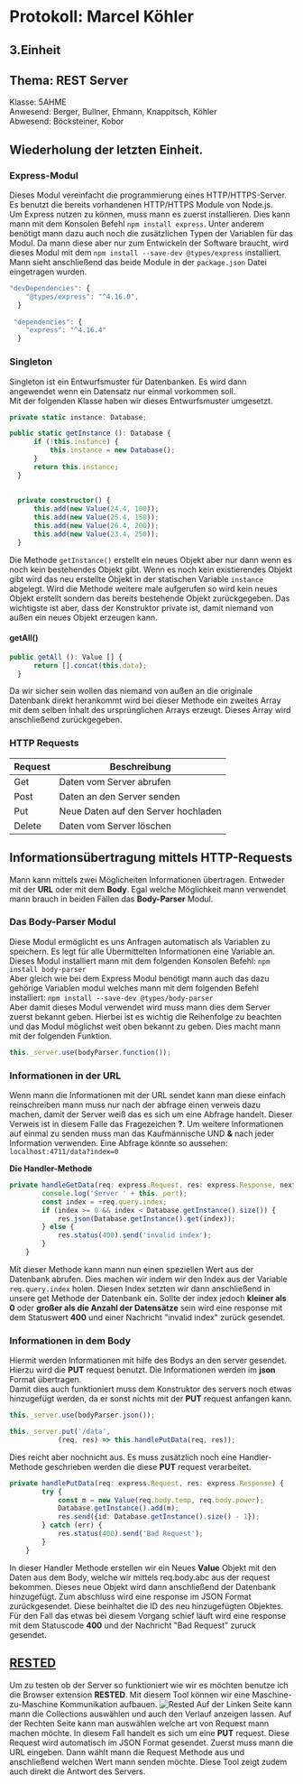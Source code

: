 
# Protokoll: Marcel Köhler
## 3.Einheit
## Thema: REST Server
Klasse: 5AHME  
Anwesend: Berger, Bullner, Ehmann, Knappitsch, Köhler  
Abwesend: Böcksteiner, Kobor


## Wiederholung der letzten Einheit.
### Express-Modul
Dieses Modul vereinfacht die programmierung eines HTTP/HTTPS-Server.
Es benutzt die bereits vorhandenen HTTP/HTTPS Module von Node.js.  
Um Express nutzen zu können, muss mann es zuerst installieren. Dies kann mann mit dem Konsolen Befehl `npm install express`. Unter anderem benötigt mann dazu auch noch die zusätzlichen Typen der Variablen für das Modul. Da mann diese aber nur zum Entwickeln der Software braucht, wird dieses Modul mit dem `npm install --save-dev @types/express` installiert. Mann sieht anschließend das beide Module in der `package.json` Datei eingetragen wurden.

```typescript
"devDependencies": {
    "@types/express": "^4.16.0",
  }
  
 "dependencies": {
    "express": "^4.16.4"
  }
  ```
  
  ### Singleton
  Singleton ist ein Entwurfsmuster für Datenbanken. Es wird dann angewendet wenn ein Datensatz nur einmal vorkommen soll.  
  Mit der folgenden Klasse haben wir dieses Entwurfsmuster umgesetzt.
  
  ```typescript
  private static instance: Database;

public static getInstance (): Database {
        if (!this.instance) {
            this.instance = new Database();
        }
        return this.instance;
    }
    
    
    private constructor() {
        this.add(new Value(24.4, 100));
        this.add(new Value(25.4, 150));
        this.add(new Value(26.4, 200));
        this.add(new Value(23.4, 250));
    }
  ```
  
  Die Methode `getInstance()` erstellt ein neues Objekt aber nur dann wenn es noch kein bestehendes Objekt gibt. Wenn es noch kein existierendes Objekt gibt wird das neu erstellte Objekt in der statischen Variable `instance` abgelegt. Wird die Methode weitere male aufgerufen so wird kein neues Objekt erstellt sondern das bereits bestehende Objekt zurückgegeben. Das wichtigste ist aber, dass der Konstruktor private ist, damit niemand von außen ein neues Objekt erzeugen kann.
  
  #### getAll()
  ```typescript
  public getAll (): Value [] {
        return [].concat(this.data);
    }
  ```
  
Da wir sicher sein wollen das niemand von außen an die originale Datenbank direkt herankommt wird bei dieser Methode ein zweites Array mit dem selben Inhalt des ursprünglichen Arrays erzeugt. Dieses Array wird anschließend zurückgegeben.


### HTTP Requests

**Request** | **Beschreibung**
------------|-----------------
Get| Daten vom Server abrufen
Post|Daten an den Server senden
Put| Neue Daten auf den Server hochladen
Delete|Daten vom Server löschen
  
  
## Informationsübertragung mittels HTTP-Requests
Mann kann mittels zwei Möglicheiten Informationen übertragen. Entweder mit der **URL** oder mit dem **Body**.
Egal welche Möglichkeit mann verwendet mann brauch in beiden Fällen das **Body-Parser** Modul.


### Das Body-Parser Modul
Diese Modul ermöglicht es uns Anfragen automatisch als Variablen zu speichern. Es legt für alle Übermittelten Informationen eine Variable an.  
Dieses Modul installiert mann mit dem folgenden Konsolen Befehl: `npm install body-parser`  
Aber gleich wie bei dem Express Modul benötigt mann auch das dazu gehörige Variablen modul welches mann mit dem folgenden Befehl installiert: `npm install --save-dev @types/body-parser`  
Aber damit dieses Modul verwendet wird muss mann dies dem Server zuerst bekannt geben. Hierbei ist es wichtig die Reihenfolge zu beachten und das Modul möglichst weit oben bekannt zu geben. Dies macht mann mit der folgenden Funktion.
```typescript
this._server.use(bodyParser.function());
```
### Informationen in der URL
Wenn mann die Informationen mit der URL sendet kann man diese einfach reinschreiben mann muss nur nach der abfrage einen verweis dazu machen, damit der Server weiß das es sich um eine Abfrage handelt. Dieser Verweis ist in diesem Falle das Fragezeichen **?**. Um weitere Informationen auf einmal zu senden muss man das Kaufmännische UND **&** nach jeder Information verwenden. Eine Abfrage könnte so aussehen: `localhost:4711/data?index=0`

**Die Handler-Methode**
```typescript
private handleGetData(req: express.Request, res: express.Response, next: express.NextFunction) {
        console.log('Server ' + this._port);
        const index = +req.query.index;
        if (index >= 0 && index < Database.getInstance().size()) {
            res.json(Database.getInstance().get(index));
        } else {
            res.status(400).send('invalid index');
        }
    }
```
Mit dieser Methode kann mann nun einen speziellen Wert aus der Datenbank abrufen. Dies machen wir indem wir den Index aus der Variable `req.query.index` holen. Diesen Index setzten wir dann anschließend in unsere get Methode der Datenbank ein.
Sollte der index jedoch **kleiner als 0** oder **großer als die Anzahl der Datensätze** sein wird eine response mit dem Statuswert **400** und einer Nachricht "invalid index" zurück gesendet.

### Informationen in dem Body
Hiermit werden Informationen mit hilfe des Bodys an den server gesendet. Hierzu wird die **PUT** request benutzt. Die Informationen werden im **json** Format übertragen.  
Damit dies auch funktioniert muss dem Konstruktor des servers noch etwas hinzugefügt werden, da er sonst nichts mit der **PUT** request anfangen kann.

```typescript
this._server.use(bodyParser.json());

this._server.put('/data',
            (req, res) => this.handlePutData(req, res));
```
Dies reicht aber nochnicht aus. Es muss zusätzlich noch eine Handler-Methode geschrieben werden die diese **PUT** request verarbeitet.

```typescript
private handlePutData(req: express.Request, res: express.Response) {
        try {
            const m = new Value(req.body.temp, req.body.power);
            Database.getInstance().add(m);
            res.send({id: Database.getInstance().size() - 1});
        } catch (err) {
            res.status(400).send('Bad Request');
        }
    }
```
In dieser Handler Methode erstellen wir ein Neues **Value** Objekt mit den Daten aus dem Body, welche wir mittels req.body.abc aus der request bekommen. Dieses neue Objekt wird dann anschließend der Datenbank hinzugefügt. Zum abschluss wird eine response im JSON Format zurückgesendet. Diese beinhaltet die ID des neu hinzugefügten Objektes. Für den Fall das etwas bei diesem Vorgang schief läuft wird eine response mit dem Statuscode **400** und der Nachricht "Bad Request" zuruck gesendet.

## [RESTED](https://addons.opera.com/en/extensions/details/rested/)
Um zu testen ob der Server so funktioniert wie wir es möchten benutze ich die Browser extension **RESTED**. Mit diesem Tool können wir eine Maschine-zu-Maschine Kommunikation aufbauen. 
![Rested](https://github.com/HTLMechatronics/m14-la1-sx/blob/koemam13/Protokolle/Bilder/rested.svg)
Auf der Linken Seite kann mann die Collections auswählen und auch den Verlauf anzeigen lassen.
Auf der Rechten Seite kann man auswählen welche art von Request mann machen möchte. In diesem Fall handelt es sich um eine **PUT** request. Diese Request wird automatisch im JSON Format gesendet. Zuerst muss mann die URL eingeben. Dann wählt mann die Request Methode aus und anschließend welchen Wert mann senden möchte.
Diese Tool zeigt zudem auch direkt die Antwort des Servers.

